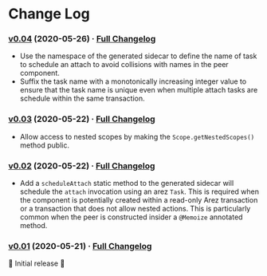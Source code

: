 # Change Log

### [v0.04](https://github.com/arez/arez-testng/tree/v0.04) (2020-05-26) · [Full Changelog](https://github.com/arez/arez-testng/compare/v0.03...v0.04)

* Use the namespace of the generated sidecar to define the name of task to schedule an attach to avoid collisions with names in the peer component.
* Suffix the task name with a monotonically increasing integer value to ensure that the task name is unique even when multiple attach tasks are schedule within the same transaction.

### [v0.03](https://github.com/arez/arez-testng/tree/v0.03) (2020-05-22) · [Full Changelog](https://github.com/arez/arez-testng/compare/v0.02...v0.03)

* Allow access to nested scopes by making the `Scope.getNestedScopes()` method public.

### [v0.02](https://github.com/arez/arez-testng/tree/v0.02) (2020-05-22) · [Full Changelog](https://github.com/arez/arez-testng/compare/v0.01...v0.02)

* Add a `scheduleAttach` static method to the generated sidecar will schedule the `attach` invocation using an arez `Task`. This is required when the component is potentially created within a read-only Arez transaction or a transaction that does not allow nested actions. This is particularly common when the peer is constructed insider a `@Memoize` annotated method.

### [v0.01](https://github.com/arez/arez-testng/tree/v0.01) (2020-05-21) · [Full Changelog](https://github.com/arez/arez-testng/compare/v0.00...v0.01)

 ‎🎉 Initial release ‎🎉
